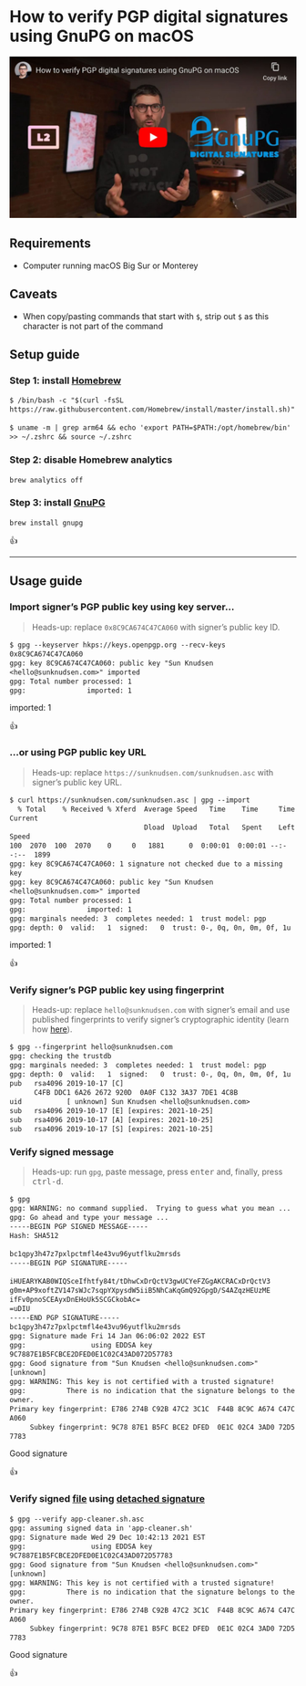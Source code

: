 <!--
Title: How to verify PGP digital signatures using GnuPG on macOS
Description: Learn how to verify PGP digital signatures using GnuPG on macOS.
Author: Sun Knudsen <https://github.com/sunknudsen>
Contributors: Sun Knudsen <https://github.com/sunknudsen>
Reviewers:
Publication date: 2021-03-24T12:40:31.074Z
Listed: true
-->

# How to verify PGP digital signatures using GnuPG on macOS

[![How to verify PGP digital signatures using GnuPG on macOS](how-to-verify-pgp-digital-signatures-using-gnupg-on-macos.jpeg)](https://www.youtube.com/watch?v=WnNfunEJdQY "How to verify PGP digital signatures using GnuPG on macOS")

## Requirements

- Computer running macOS Big Sur or Monterey

## Caveats

- When copy/pasting commands that start with `$`, strip out `$` as this character is not part of the command

## Setup guide

### Step 1: install [Homebrew](https://brew.sh/)

```console
$ /bin/bash -c "$(curl -fsSL https://raw.githubusercontent.com/Homebrew/install/master/install.sh)"

$ uname -m | grep arm64 && echo 'export PATH=$PATH:/opt/homebrew/bin' >> ~/.zshrc && source ~/.zshrc
```

### Step 2: disable Homebrew analytics

```shell
brew analytics off
```

### Step 3: install [GnuPG](https://gnupg.org/)

```shell
brew install gnupg
```

👍

---

## Usage guide

### Import signer’s PGP public key using key server…

> Heads-up: replace `0x8C9CA674C47CA060` with signer’s public key ID.

```console
$ gpg --keyserver hkps://keys.openpgp.org --recv-keys 0x8C9CA674C47CA060
gpg: key 8C9CA674C47CA060: public key "Sun Knudsen <hello@sunknudsen.com>" imported
gpg: Total number processed: 1
gpg:               imported: 1
```

imported: 1

👍

### …or using PGP public key URL

> Heads-up: replace `https://sunknudsen.com/sunknudsen.asc` with signer’s public key URL.

```console
$ curl https://sunknudsen.com/sunknudsen.asc | gpg --import
  % Total    % Received % Xferd  Average Speed   Time    Time     Time  Current
                                 Dload  Upload   Total   Spent    Left  Speed
100  2070  100  2070    0     0   1881      0  0:00:01  0:00:01 --:--:--  1899
gpg: key 8C9CA674C47CA060: 1 signature not checked due to a missing key
gpg: key 8C9CA674C47CA060: public key "Sun Knudsen <hello@sunknudsen.com>" imported
gpg: Total number processed: 1
gpg:               imported: 1
gpg: marginals needed: 3  completes needed: 1  trust model: pgp
gpg: depth: 0  valid:   1  signed:   0  trust: 0-, 0q, 0n, 0m, 0f, 1u
```

imported: 1

👍

### Verify signer’s PGP public key using fingerprint

> Heads-up: replace `hello@sunknudsen.com` with signer’s email and use published fingerprints to verify signer’s cryptographic identity (learn how [here](../how-to-encrypt-sign-and-decrypt-messages-using-gnupg-on-macos#verify-suns-pgp-public-key-using-fingerprint)).

```console
$ gpg --fingerprint hello@sunknudsen.com
gpg: checking the trustdb
gpg: marginals needed: 3  completes needed: 1  trust model: pgp
gpg: depth: 0  valid:   1  signed:   0  trust: 0-, 0q, 0n, 0m, 0f, 1u
pub   rsa4096 2019-10-17 [C]
      C4FB DDC1 6A26 2672 920D  0A0F C132 3A37 7DE1 4C8B
uid           [ unknown] Sun Knudsen <hello@sunknudsen.com>
sub   rsa4096 2019-10-17 [E] [expires: 2021-10-25]
sub   rsa4096 2019-10-17 [A] [expires: 2021-10-25]
sub   rsa4096 2019-10-17 [S] [expires: 2021-10-25]
```

### Verify signed message

> Heads-up: run `gpg`, paste message, press <kbd>enter</kbd> and, finally, press <kbd>ctrl-d</kbd>.

```console
$ gpg
gpg: WARNING: no command supplied.  Trying to guess what you mean ...
gpg: Go ahead and type your message ...
-----BEGIN PGP SIGNED MESSAGE-----
Hash: SHA512

bc1qpy3h47z7pxlpctmfl4e43vu96yutflku2mrsds
-----BEGIN PGP SIGNATURE-----

iHUEARYKAB0WIQSceIfhtfy84t/tDhwCxDrQctV3gwUCYeFZGgAKCRACxDrQctV3
g0m+AP9xoftZV147sWJc7sqpYXpysdW5iiB5NhCaKqGmQ92GpgD/S4AZqzHEUzME
ifFv0pnoSCEAyxDnEHoUk5SCGCkobAc=
=uDIU
-----END PGP SIGNATURE-----
bc1qpy3h47z7pxlpctmfl4e43vu96yutflku2mrsds
gpg: Signature made Fri 14 Jan 06:06:02 2022 EST
gpg:                using EDDSA key 9C7887E1B5FCBCE2DFED0E1C02C43AD072D57783
gpg: Good signature from "Sun Knudsen <hello@sunknudsen.com>" [unknown]
gpg: WARNING: This key is not certified with a trusted signature!
gpg:          There is no indication that the signature belongs to the owner.
Primary key fingerprint: E786 274B C92B 47C2 3C1C  F44B 8C9C A674 C47C A060
     Subkey fingerprint: 9C78 87E1 B5FC BCE2 DFED  0E1C 02C4 3AD0 72D5 7783
```

Good signature

👍

### Verify signed [file](https://sunknudsen.com/static/media/privacy-guides/how-to-clean-uninstall-macos-apps-using-appcleaner-open-source-alternative/app-cleaner.sh) using [detached signature](https://sunknudsen.com/static/media/privacy-guides/how-to-clean-uninstall-macos-apps-using-appcleaner-open-source-alternative/app-cleaner.sh.asc)

```console
$ gpg --verify app-cleaner.sh.asc
gpg: assuming signed data in 'app-cleaner.sh'
gpg: Signature made Wed 29 Dec 10:42:13 2021 EST
gpg:                using EDDSA key 9C7887E1B5FCBCE2DFED0E1C02C43AD072D57783
gpg: Good signature from "Sun Knudsen <hello@sunknudsen.com>" [unknown]
gpg: WARNING: This key is not certified with a trusted signature!
gpg:          There is no indication that the signature belongs to the owner.
Primary key fingerprint: E786 274B C92B 47C2 3C1C  F44B 8C9C A674 C47C A060
     Subkey fingerprint: 9C78 87E1 B5FC BCE2 DFED  0E1C 02C4 3AD0 72D5 7783
```

Good signature

👍
